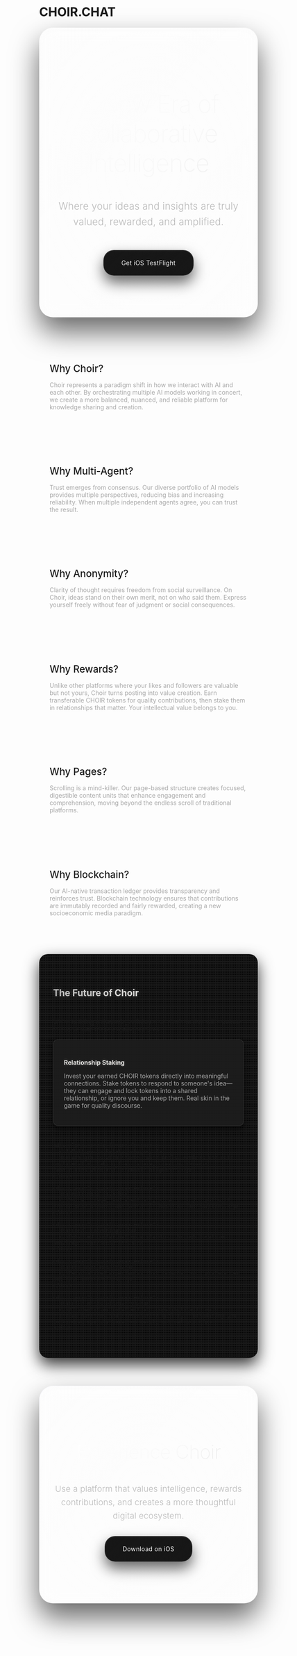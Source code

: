 # CHOIR.CHAT

<div class="choir-hero-section">
  <h2>A New Era of Collaborative Intelligence</h2>
  <p class="choir-tagline">Where your ideas and insights are truly valued, rewarded, and amplified.</p>
  <div class="choir-cta-buttons">
    <a href="https://testflight.apple.com/join/bDv6gSEB" class="choir-cta-button choir-primary">Get iOS TestFlight</a>
  </div>
</div>

<div class="choir-features-grid">
  <div class="choir-feature-card">
    <h3>Why Choir?</h3>
    <p>Choir represents a paradigm shift in how we interact with AI and each other. By orchestrating multiple AI models working in concert, we create a more balanced, nuanced, and reliable platform for knowledge sharing and creation.</p>
  </div>

  <div class="choir-feature-card">
    <h3>Why Multi-Agent?</h3>
    <p>Trust emerges from consensus. Our diverse portfolio of AI models provides multiple perspectives, reducing bias and increasing reliability. When multiple independent agents agree, you can trust the result.</p>
  </div>

  <div class="choir-feature-card">
    <h3>Why Anonymity?</h3>
    <p>Clarity of thought requires freedom from social surveillance. On Choir, ideas stand on their own merit, not on who said them. Express yourself freely without fear of judgment or social consequences.</p>
  </div>

  <div class="choir-feature-card">
    <h3>Why Rewards?</h3>
    <p>Unlike other platforms where your likes and followers are valuable but not yours, Choir turns posting into value creation. Earn transferable CHOIR tokens for quality contributions, then stake them in relationships that matter. Your intellectual value belongs to you.</p>
  </div>

  <div class="choir-feature-card">
    <h3>Why Pages?</h3>
    <p>Scrolling is a mind-killer. Our page-based structure creates focused, digestible content units that enhance engagement and comprehension, moving beyond the endless scroll of traditional platforms.</p>
  </div>

  <div class="choir-feature-card">
    <h3>Why Blockchain?</h3>
    <p>Our AI-native transaction ledger provides transparency and reinforces trust. Blockchain technology ensures that contributions are immutably recorded and fairly rewarded, creating a new socioeconomic media paradigm.</p>
  </div>
</div>

<div class="choir-future-section">
  <h2>The Future of Choir</h2>
  <p>We're building a dynamic, collaborative platform that will continue to evolve with these exciting features:</p>

  <div class="choir-future-features">
    <div class="choir-future-feature">
      <h4>Relationship Staking</h4>
      <p>Invest your earned CHOIR tokens directly into meaningful connections. Stake tokens to respond to someone's idea—they can engage and lock tokens into a shared relationship, or ignore you and keep them. Real skin in the game for quality discourse.</p>
    </div>

    <div class="choir-future-feature">
      <h4>Multiparty Relationships</h4>
      <p>Form groups with shared token pools. Members can exit unilaterally, taking their share, creating dynamic communities with real economic alignment.</p>
    </div>

    <div class="choir-future-feature">
      <h4>Multimodality</h4>
      <p>Voice, image, and eventually video input/output will create more natural and versatile human-AI interactions.</p>
    </div>

    <div class="choir-future-feature">
      <h4>Local Embeddings</h4>
      <p>Enhanced contextual understanding through localized knowledge representation.</p>
    </div>

    <div class="choir-future-feature">
      <h4>Per-User Memory</h4>
      <p>Personalized experiences that remember your preferences and past interactions.</p>
    </div>

    <div class="choir-future-feature">
      <h4>Like Minds Discovery</h4>
      <p>AI identifies intellectual compatibility through citation patterns and conversation quality, introducing you to kindred spirits based on merit, not metrics.</p>
    </div>
  </div>
</div>

<div class="choir-cta-section">
  <h2>Experience Choir</h2>
  <p>Use a platform that values intelligence, rewards contributions, and creates a more thoughtful digital ecosystem.</p>
  <div class="choir-cta-buttons">
    <a href="https://testflight.apple.com/join/bDv6gSEB" class="choir-cta-button choir-primary">Download on iOS</a>
  </div>
</div>

<style>
.choir-hero-section {
  text-align: center;
  padding: 4rem 2rem;
  margin-bottom: 3rem;
  background: linear-gradient(135deg, rgba(18, 18, 18, 0.98), rgba(10, 10, 10, 0.95));
  color: var(--text-color-primary, #f8f8f8);
  border-radius: var(--border-radius-lg, 32px);
  box-shadow:
    0 32px 64px rgba(0, 0, 0, 0.6),
    0 0 0 1px rgba(248, 248, 248, 0.1),
    inset 0 1px 0 rgba(255, 255, 255, 0.1);
  position: relative;
  overflow: hidden;
  backdrop-filter: blur(20px);
  -webkit-backdrop-filter: blur(20px);
  /* Luxury micro-texture */
  background-image:
    radial-gradient(circle at 30% 30%, rgba(255, 255, 255, 0.015) 1px, transparent 1px),
    linear-gradient(135deg, rgba(255, 255, 255, 0.008) 0%, transparent 50%, rgba(255, 255, 255, 0.008) 100%);
  background-size: 20px 20px, 100% 100%;
}

.choir-hero-section::before {
  content: '';
  position: absolute;
  top: 0;
  left: 0;
  right: 0;
  bottom: 0;
  border-radius: var(--border-radius-lg, 32px);
  padding: 1px;
  background:
    /* Smooth holographic border */
    linear-gradient(45deg,
      #e8e8ff 0%, #f8f8f8 25%, #ffffff 50%, #f0f0f0 75%, #fff8e8 100%);
  background-size: 200% 200%;
  -webkit-mask: linear-gradient(#fff 0 0) content-box, linear-gradient(#fff 0 0);
  -webkit-mask-composite: xor;
  mask: linear-gradient(#fff 0 0) content-box, linear-gradient(#fff 0 0);
  mask-composite: exclude;
  opacity: 0.3;
  z-index: -1;
  animation: holographicShift 6s ease-in-out infinite;
}

.choir-hero-section::after {
  content: '';
  position: absolute;
  top: -40px;
  left: -40px;
  right: -40px;
  bottom: -40px;
  background: radial-gradient(ellipse at center, rgba(255, 255, 255, 0.05) 0%, transparent 70%);
  border-radius: var(--border-radius-lg, 32px);
  z-index: -2;
  animation: ambientPulse 4s ease-in-out infinite;
}

/* Remove crack overlay from hero section */

.choir-hero-section h2 {
  font-size: 3.5rem;
  font-weight: 200;
  margin-bottom: 1.5rem;
  background: linear-gradient(135deg, #ffffff, #f8f8f8, #e0e0e0, #f0f0f0);
  background-size: 200% 200%;
  -webkit-background-clip: text;
  background-clip: text;
  color: transparent;
  display: inline-block;
  text-shadow: 0 0 30px rgba(248, 248, 248, 0.2);
  position: relative;
  z-index: 2;
  letter-spacing: -0.02em;
  animation: holographicShift 8s ease-in-out infinite;
}

.choir-tagline {
  font-size: 1.4rem;
  font-weight: 300;
  margin-bottom: 3rem;
  max-width: 900px;
  margin-left: auto;
  margin-right: auto;
  color: var(--text-color-secondary, #b8b8b8);
  position: relative;
  z-index: 2;
  line-height: 1.6;
  letter-spacing: 0.01em;
}

.choir-cta-buttons {
  display: flex;
  justify-content: center;
  gap: 1rem;
  margin: 2rem 0;
}

.choir-cta-button {
  display: inline-block;
  padding: 0.8rem 1.5rem;
  border-radius: 30px;
  font-weight: bold;
  text-decoration: none;
  transition: all 0.3s ease;
}

.choir-cta-button.choir-primary {
  background: linear-gradient(135deg, rgba(18, 18, 18, 0.98), rgba(10, 10, 10, 0.95));
  color: #f8f8f8;
  border: 1px solid rgba(248, 248, 248, 0.1);
  box-shadow:
    0 16px 32px rgba(0, 0, 0, 0.6),
    0 0 0 1px rgba(255, 255, 255, 0.05),
    inset 0 1px 0 rgba(255, 255, 255, 0.1);
  position: relative;
  overflow: hidden;
  backdrop-filter: blur(20px);
  -webkit-backdrop-filter: blur(20px);
  font-weight: 400;
  letter-spacing: 0.025em;
  padding: 20px 40px;
  border-radius: 24px;
}

.choir-cta-button.choir-primary::before {
  content: '';
  position: absolute;
  top: 0;
  left: 0;
  right: 0;
  bottom: 0;
  background: linear-gradient(135deg,
    rgba(232, 232, 255, 0.1),
    rgba(248, 248, 248, 0.08),
    rgba(255, 248, 232, 0.1));
  background-size: 200% 200%;
  opacity: 0;
  transition: all 0.6s cubic-bezier(0.4, 0, 0.2, 1);
  animation: holographicShift 4s ease-in-out infinite;
}

.choir-cta-button.choir-primary:hover {
  transform: translateY(-4px) scale(1.02);
  box-shadow:
    0 24px 48px rgba(0, 0, 0, 0.8),
    0 0 0 1px rgba(248, 248, 248, 0.2),
    inset 0 1px 0 rgba(255, 255, 255, 0.15),
    0 0 20px rgba(248, 248, 248, 0.1);
  border-color: rgba(248, 248, 248, 0.3);
  color: #ffffff;
  text-shadow: 0 0 12px rgba(248, 248, 248, 0.3);
}

.choir-cta-button.choir-primary:hover::before {
  opacity: 0.15;
}

.choir-features-grid {
  display: grid;
  grid-template-columns: repeat(auto-fit, minmax(300px, 1fr));
  gap: 2rem;
  margin: 3rem 0;
}

.choir-feature-card {
  background: var(--surface-color);
  border-radius: var(--border-radius-md, 16px);
  padding: 1.5rem;
  box-shadow: 
    0 8px 25px var(--carbon-fiber-shadow),
    inset 0 1px 1px rgba(255, 255, 255, 0.05);
  transition: all 0.4s cubic-bezier(0.4, 0, 0.2, 1);
  border: 1px solid var(--carbon-fiber-border);
  position: relative;
  overflow: hidden;
  background-image: 
    var(--carbon-fiber-bg),
    linear-gradient(
      45deg,
      rgba(0,0,0,0.9) 0%,
      rgba(64,64,64,0.1) 50%,
      rgba(0,0,0,0.9) 100%
    );
  background-size: 3px 3px, 100% 100%;
}

.choir-feature-card::before {
  content: '';
  position: absolute;
  top: 0;
  left: 0;
  right: 0;
  bottom: 0;
  background:
    linear-gradient(45deg,
      transparent 0%, transparent 75%,
      var(--gold-kintsugi-start) 75%, var(--gold-kintsugi-start) 78%,
      transparent 78%, transparent 85%,
      var(--gold-kintsugi-mid) 85%, var(--gold-kintsugi-mid) 88%,
      transparent 88%, transparent 95%,
      var(--gold-kintsugi-end) 95%, var(--gold-kintsugi-end) 98%);
  opacity: 0.15;
  z-index: 0;
  transition: opacity 0.4s ease;
  mix-blend-mode: overlay;
}

.choir-feature-card:hover {
  transform: translateY(-8px);
  box-shadow: 
    0 15px 35px var(--carbon-fiber-shadow),
    inset 0 1px 1px rgba(255, 255, 255, 0.1);
  border-color: var(--gold-kintsugi-mid);
}

.choir-feature-card:hover::before {
  opacity: 0.6;
}

.choir-feature-card h3 {
  color: var(--text-color-primary);
  margin-bottom: 1rem;
  font-size: 1.4rem;
  font-weight: 500;
  text-shadow: none;
  position: relative;
}

.choir-feature-card p {
  color: #a8a8a8;
}

.choir-future-section {
  background: rgba(13, 13, 13, 0.95);
  padding: 3rem 2rem;
  border-radius: var(--border-radius-lg, 20px);
  margin: 3rem 0;
  box-shadow: 0 15px 35px rgba(0, 0, 0, 0.8);
  position: relative;
  /* Carbon fiber texture */
  background-image:
    linear-gradient(45deg, rgba(0, 0, 0, 0.9) 25%, transparent 25%),
    linear-gradient(-45deg, rgba(0, 0, 0, 0.9) 25%, transparent 25%);
  background-size: 4px 4px, 4px 4px;
}

.choir-future-section::before {
  content: '';
  position: absolute;
  top: 0;
  left: 0;
  right: 0;
  bottom: 0;
  border-radius: var(--border-radius-lg, 20px);
  padding: 2px;
  background:
    /* Irregular silver patina border */
    linear-gradient(45deg,
      #c0c0c0 0%, #c0c0c0 15%, transparent 15%, transparent 22%,
      #e5e4e2 22%, #e5e4e2 40%, transparent 40%, transparent 48%,
      #b87333 48%, #b87333 65%, transparent 65%, transparent 72%,
      #808080 72%, #808080 88%, transparent 88%, transparent 95%,
      #c0c0c0 95%, #c0c0c0 100%);
  -webkit-mask: linear-gradient(#fff 0 0) content-box, linear-gradient(#fff 0 0);
  -webkit-mask-composite: xor;
  mask: linear-gradient(#fff 0 0) content-box, linear-gradient(#fff 0 0);
  mask-composite: exclude;
  opacity: 0.3;
  z-index: -1;
}

/* Remove the prominent diagonal line from future section */

.choir-future-section h2 {
  text-align: center;
  margin-bottom: 2rem;
  background: linear-gradient(90deg, #c0c0c0, #e5e4e2);
  -webkit-background-clip: text;
  background-clip: text;
  color: transparent;
  display: inline-block;
  margin-left: auto;
  margin-right: auto;
  width: fit-content;
  text-shadow: 0 0 12px rgba(192, 192, 192, 0.3);
  position: relative;
  z-index: 2;
}

.choir-future-features {
  display: grid;
  grid-template-columns: repeat(auto-fit, minmax(250px, 1fr));
  gap: 1.5rem;
  position: relative;
  z-index: 2;
}

.choir-future-feature {
  background: rgba(26, 26, 26, 0.9);
  padding: 1.5rem;
  border-radius: var(--border-radius-sm, 12px);
  box-shadow: 0 6px 12px rgba(0, 0, 0, 0.6);
  transition: transform 0.4s ease;
  border: 1px solid rgba(128, 128, 128, 0.2);
  /* Subtle carbon fiber texture */
  background-image:
    linear-gradient(90deg, rgba(0, 0, 0, 0.9) 50%, rgba(128, 128, 128, 0.03) 50%);
  background-size: 1px 1px;
}

.choir-future-feature:hover {
  transform: translateY(-5px);
  border-color: rgba(255, 215, 0, 0.4);
  box-shadow: 0 10px 20px rgba(0, 0, 0, 0.8);
}

.choir-future-feature h4 {
  color: #e5e4e2;
  margin-bottom: 0.5rem;
  text-shadow: 0 0 6px rgba(229, 228, 226, 0.2);
}

.choir-future-feature p {
  color: #a8a8a8;
}

.choir-cta-section {
  text-align: center;
  padding: 4rem 2rem;
  background: linear-gradient(135deg, rgba(18, 18, 18, 0.98), rgba(10, 10, 10, 0.95));
  color: var(--text-color-primary, #f8f8f8);
  border-radius: var(--border-radius-lg, 32px);
  margin-top: 4rem;
  box-shadow:
    0 32px 64px rgba(0, 0, 0, 0.6),
    0 0 0 1px rgba(248, 248, 248, 0.1),
    inset 0 1px 0 rgba(255, 255, 255, 0.1);
  position: relative;
  overflow: hidden;
  backdrop-filter: blur(20px);
  -webkit-backdrop-filter: blur(20px);
  /* Luxury micro-texture */
  background-image:
    radial-gradient(circle at 70% 70%, rgba(255, 255, 255, 0.015) 1px, transparent 1px),
    linear-gradient(135deg, rgba(255, 255, 255, 0.008) 0%, transparent 50%, rgba(255, 255, 255, 0.008) 100%);
  background-size: 20px 20px, 100% 100%;
}

.choir-cta-section::before {
  content: '';
  position: absolute;
  top: 0;
  left: 0;
  right: 0;
  bottom: 0;
  border-radius: var(--border-radius-lg, 32px);
  padding: 1px;
  background:
    /* Smooth holographic border matching hero section */
    linear-gradient(135deg,
      #e8e8ff 0%, #f8f8f8 25%, #ffffff 50%, #f0f0f0 75%, #fff8e8 100%);
  background-size: 200% 200%;
  -webkit-mask: linear-gradient(#fff 0 0) content-box, linear-gradient(#fff 0 0);
  -webkit-mask-composite: xor;
  mask: linear-gradient(#fff 0 0) content-box, linear-gradient(#fff 0 0);
  mask-composite: exclude;
  opacity: 0.3;
  z-index: -1;
  animation: holographicShift 6s ease-in-out infinite;
}

.choir-cta-section::after {
  content: '';
  position: absolute;
  top: -40px;
  left: -40px;
  right: -40px;
  bottom: -40px;
  background: radial-gradient(ellipse at center, rgba(255, 255, 255, 0.05) 0%, transparent 70%);
  border-radius: var(--border-radius-lg, 32px);
  z-index: -2;
  animation: ambientPulse 4s ease-in-out infinite;
}

/* Remove the prominent diagonal line from CTA section */

.choir-cta-section h2 {
  font-size: 2.75rem;
  font-weight: 200;
  margin-bottom: 1.5rem;
  background: linear-gradient(135deg, #ffffff, #f8f8f8, #e0e0e0, #f0f0f0);
  background-size: 200% 200%;
  -webkit-background-clip: text;
  background-clip: text;
  color: transparent;
  display: inline-block;
  text-shadow: 0 0 25px rgba(248, 248, 248, 0.2);
  position: relative;
  z-index: 2;
  letter-spacing: -0.02em;
  animation: holographicShift 8s ease-in-out infinite;
}

.choir-cta-section p {
  font-size: 1.2rem;
  font-weight: 300;
  color: #b8b8b8;
  position: relative;
  z-index: 2;
  line-height: 1.6;
  letter-spacing: 0.01em;
  margin-bottom: 2rem;
}

@media (max-width: 768px) {
  .choir-features-grid, .choir-future-features {
    grid-template-columns: 1fr;
  }

  .choir-hero-section h2 {
    font-size: 2rem;
  }
}
</style>
